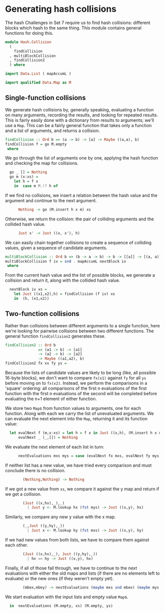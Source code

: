 # Generating hash collisions

The hash Challenges in Set 7 require us to find hash collisions:
different blocks which hash to the same thing.
This module contains general functions for doing this.

```haskell
module Hash.Collision
  (
    findCollision
  , multiBlockCollision
  , findCollision2
  ) where

import Data.List ( mapAccumL )

import qualified Data.Map as M
```

## Single-function collisions

We generate hash collisions by, generally speaking,
evaluating a function on many arguments,
recording the results, and looking for repeated results.
This is fairly easily done with a dictionary from results to arguments;
we'll use a `Map`.
This can be a fairly general function that takes only a function
and a list of arguments, and returns a collision.

```haskell
findCollision :: Ord b => (a -> b) -> [a] -> Maybe ((a,a), b)
findCollision f = go M.empty
 where
```

We go through the list of arguments one by one,
applying the hash function and checking the map for collisions.

```haskell
  go _ [] = Nothing
  go m (x:xs) =
    let h = f x
    in  case m M.!? h of
```

If we find no collisions, we insert a relation between the hash value
and the argument and continue to the next argument.

```haskell
      Nothing -> go (M.insert h x m) xs
```

Otherwise, we return the collision: the pair of colliding arguments
and the collided hash value.

```haskell
      Just x' -> Just ((x, x'), h)
```

We can easily chain together collisions to create a sequence of
colliding values, given a sequence of candidate arguments.

```haskell
multiBlockCollision :: Ord b => (b -> a -> b) -> b -> [[a]] -> [(a, a)]
multiBlockCollision f iv = snd . mapAccumL nextBlock iv
 where
```

From the current hash value and the list of possible blocks,
we generate a collision and return it, along with the collided hash value.

```haskell
  nextBlock iv xs =
    let Just ((x1,x2),h) = findCollision (f iv) xs
    in  (h, (x1,x2))
```

## Two-function collisions

Rather than collisions between different arguments to a single function,
here we're looking for pairwise collisions between two different functions.
The general function `findCollision2` generates these.

```haskell
findCollision2 :: Ord b
               => (a1 -> b) -> [a1]
               -> (a2 -> b) -> [a2]
               -> Maybe ((a1,a2), b)
findCollision2 fx xs fy ys =
```

Because the lists of candidate values are likely to be long
(like, all possible 16-byte blocks),
we don't want to compare `fx(x1)` against `fy` for all `ys`
before moving on to `fx(x2)`.
Instead, we perform the comparisons in a 'square' ordering:
all comparisons of the first n evaluations of the first function
with the first n evaluations of the second
will be completed before evaluating the n+1 element of either function.

We store two `Map`s from function values to arguments, one for each function.
Along with each we carry the list of unevaluated arguments.
We can evaluate the next element into the `Map`,
returning it and its function value:

```haskell
  let evalNext f (m,x:xs) = let h = f x in Just ((x,h), (M.insert h x m, xs))
      evalNext _ (_,[]) = Nothing
```

We evaluate the next element of each list in turn:

```haskell
      nextEvaluations mxs mys = case (evalNext fx mxs, evalNext fy mys) of
```

If neither list has a new value, we have tried every comparison
and must conclude there is no collision.

```haskell
        (Nothing,Nothing) -> Nothing
```

If we got a new value from `xs`, we compare it against the y map
and return if we get a collision.

```haskell
        (Just ((x,hx),_),_)
          | Just y <- M.lookup hx (fst mys) -> Just ((x,y), hx)
```

Similarly, we compare any new y value with the x map.

```haskell
        (_,Just ((y,hy),_))
          | Just x <- M.lookup hy (fst mxs) -> Just ((x,y), hy)
```

If we had new values from both lists,
we have to compare them against each other.

```haskell
        (Just ((x,hx),_), Just ((y,hy),_))
          | hx == hy -> Just ((x,y), hx)
```

Finally, if all of those fall through,
we have to continue to the next evaluations
with either the old maps and lists (if there are no elements left to evaluate)
or the new ones (if they weren't empty yet).

```haskell
        (mbex,mbey) -> nextEvaluations (maybe mxs snd mbex) (maybe mys snd mbey)
```

We start evaluation with the input lists and empty value `Map`s.

```haskell
  in  nextEvaluations (M.empty, xs) (M.empty, ys)
```
